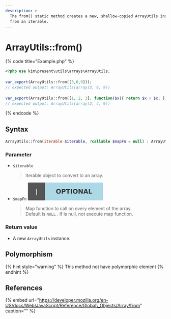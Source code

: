 ```yaml
---
description: >-
  The from() static method creates a new, shallow-copied ArrayUtils instance
  from an iterable.
---
```


# ArrayUtils::from\(\)

{% code title="Example.php" %}
```php
<?php use kim\present\utils\arrays\ArrayUtils;

var_export(ArrayUtils::from([3,6,9]));
// expected output: ArrayUtils(array(3, 6, 9))

var_export(ArrayUtils::from([1, 2, 3], function($x){ return $x + $x; }));
// expected output: ArrayUtils(array(2, 4, 9))
```
{% endcode %}

## Syntax

```php
ArrayUtils::from(iterable $iterable, ?callable $mapFn = null) : ArrayUtils
```

### Parameter

* `$iterable` 

  > Iterable object to convert to an array.

* `$mapFn`  ![](../.gitbook/assets/badge_optional.svg) 

  > Map function to call on every element of the array.  
  > Default is `NULL` . If is null, not execute map function.



### Return value

* A new `ArrayUtils` instance.

## Polymorphism

{% hint style="warning" %}
This method not have polymorphic element
{% endhint %}

## References

{% embed url="https://developer.mozilla.org/en-US/docs/Web/JavaScript/Reference/Global\_Objects/Array/from" caption="" %}

